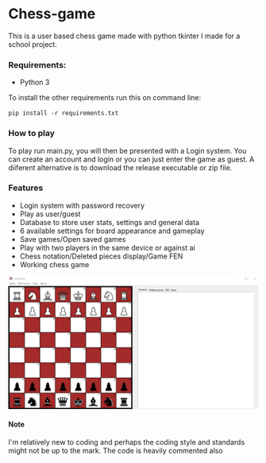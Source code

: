 # Chess-game

This is a user based chess game made with python tkinter I made for a school project.

### Requirements:
- Python 3

To install the other requirements run this on command line:
```
pip install -r requirements.txt
```

### How to play
To play run main.py, you will then be presented with a Login system. You can create an account and login or you can just enter the game as guest. 
A diiferent alternative is to download the release executable or zip file.

### Features
- Login system with password recovery
- Play as user/guest
- Database to store user stats, settings and general data
- 6 available settings for board appearance and gameplay
- Save games/Open saved games
- Play with two players in the same device or against ai
- Chess notation/Deleted pieces display/Game FEN
- Working chess game

![](https://github.com/Theo524/Chess-game/blob/main/app/resources/readme/Chess%20game%20image.png)

#### Note
I'm relatively new to coding and perhaps the coding style and standards might not be up to the mark.
The code is heavily commented also
